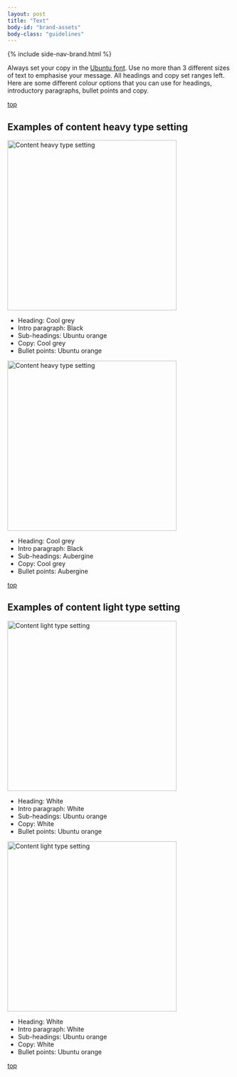 ```yaml
---
layout: post
title: "Text"
body-id: "brand-assets"
body-class: "guidelines"
---
```


{% include side-nav-brand.html %}

<div id="loop-guidelines" class="ten-col last-col">
<p>Always set your copy in the <a href="ubuntu-font-family" title="About the Ubuntu font">Ubuntu font</a>. Use no more than 3 different sizes of text to emphasise your message. All headings and copy set ranges left. Here are some different colour options that you can use for headings, introductory paragraphs, bullet points and copy. </p>
<div class="wp-link-top clearfix"><a href="#">top</a></div>
<h2>Examples of content heavy type setting</h2>
<p><img src="https://assets.ubuntu.com/v1/c64da5d6-text-heavy-1.gif" alt="Content heavy type setting" title="text-heavy-1" width="380" height="382" class="alignnone size-full wp-image-522" srcset="https://assets.ubuntu.com/v1/c64da5d6-text-heavy-1.gif 380w, https://assets.ubuntu.com/v1/87f17280-text-heavy-1-140x140.gif 140w, https://assets.ubuntu.com/v1/39b161b1-text-heavy-1-298x300.gif 298w" sizes="(max-width: 380px) 100vw, 380px" /></p>
<ul>
<li>Heading: Cool grey</li>
<li>Intro paragraph: Black</li>
<li>
Sub-headings: Ubuntu orange</li>
<li>
Copy: Cool grey</li>
<li>
Bullet points: Ubuntu orange</li>
</ul>
<p><img src="https://assets.ubuntu.com/v1/4090a10b-text-heavy-2.gif" alt="Content heavy type setting" title="text-heavy-2" width="380" height="382" class="alignnone size-full wp-image-523" srcset="https://assets.ubuntu.com/v1/4090a10b-text-heavy-2.gif 380w, https://assets.ubuntu.com/v1/547d8104-text-heavy-2-140x140.gif 140w, https://assets.ubuntu.com/v1/aed1dc5f-text-heavy-2-298x300.gif 298w" sizes="(max-width: 380px) 100vw, 380px" /></p>
<ul>
<li>Heading: Cool grey</li>
<li>
Intro paragraph: Black </li>
<li>
Sub-headings: Aubergine </li>
<li>
Copy: Cool grey</li>
<li>
Bullet points: Aubergine</li>
</ul>
<div class="wp-link-top clearfix"><a href="#">top</a></div>
<h2>Examples of content light type setting</h2>
<p><img src="https://assets.ubuntu.com/v1/7424085c-text-light-1.gif" alt="Content light type setting" title="text-light-1" width="380" height="382" class="alignnone size-full wp-image-524" srcset="https://assets.ubuntu.com/v1/7424085c-text-light-1.gif 380w, https://assets.ubuntu.com/v1/bc6dd07e-text-light-1-140x140.gif 140w, https://assets.ubuntu.com/v1/80ea8586-text-light-1-298x300.gif 298w" sizes="(max-width: 380px) 100vw, 380px" /></p>
<ul>
<li>
Heading: White</li>
<li>
Intro paragraph: White </li>
<li>
Sub-headings: Ubuntu orange </li>
<li>
Copy: White</li>
<li>
Bullet points: Ubuntu orange</li>
</ul>
<p><img src="https://assets.ubuntu.com/v1/6cd2a034-text-light-2.gif" alt="Content light type setting" title="text-light-2" width="380" height="382" class="alignnone size-full wp-image-525" srcset="https://assets.ubuntu.com/v1/6cd2a034-text-light-2.gif 380w, https://assets.ubuntu.com/v1/4ae60b40-text-light-2-140x140.gif 140w, https://assets.ubuntu.com/v1/9f59f61d-text-light-2-298x300.gif 298w" sizes="(max-width: 380px) 100vw, 380px" /></p>
<ul>
<li>Heading: White</li>
<li>Intro paragraph: White</li>
<li>Sub-headings: Ubuntu orange</li>
<li>Copy: White</li>
<li>Bullet points: Ubuntu orange</li>
</ul>
<div class="wp-link-top clearfix"><a href="#">top</a></div>

